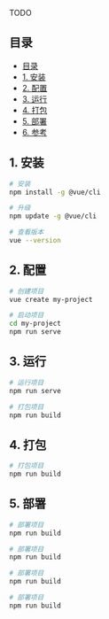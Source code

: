 TODO
## 目录
- [目录](#目录)
- [1. 安装](#1-安装)
- [2. 配置](#2-配置)
- [3. 运行](#3-运行)
- [4. 打包](#4-打包)
- [5. 部署](#5-部署)
- [6. 参考](#6-参考)

## 1. 安装

```bash
# 安装
npm install -g @vue/cli

# 升级
npm update -g @vue/cli

# 查看版本
vue --version
```

## 2. 配置

```bash
# 创建项目
vue create my-project

# 启动项目
cd my-project
npm run serve
```

## 3. 运行

```bash
# 运行项目
npm run serve

# 打包项目
npm run build
```

## 4. 打包

```bash
# 打包项目
npm run build
```

## 5. 部署

```bash
# 部署项目
npm run build

# 部署项目
npm run build

# 部署项目
npm run build

# 部署项目
npm run build